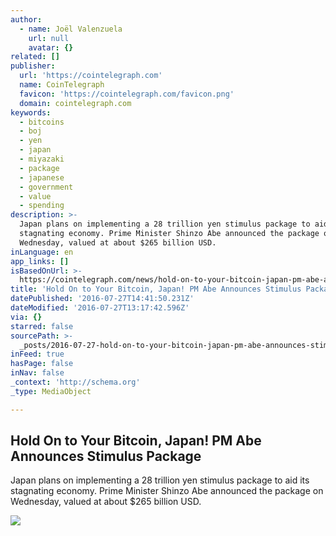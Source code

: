 ```yaml
---
author:
  - name: Joël Valenzuela
    url: null
    avatar: {}
related: []
publisher:
  url: 'https://cointelegraph.com'
  name: CoinTelegraph
  favicon: 'https://cointelegraph.com/favicon.png'
  domain: cointelegraph.com
keywords:
  - bitcoins
  - boj
  - yen
  - japan
  - miyazaki
  - package
  - japanese
  - government
  - value
  - spending
description: >-
  Japan plans on implementing a 28 trillion yen stimulus package to aid its
  stagnating economy. Prime Minister Shinzo Abe announced the package on
  Wednesday, valued at about $265 billion USD.
inLanguage: en
app_links: []
isBasedOnUrl: >-
  https://cointelegraph.com/news/hold-on-to-your-bitcoin-japan-pm-abe-announces-stimulus-package
title: 'Hold On to Your Bitcoin, Japan! PM Abe Announces Stimulus Package'
datePublished: '2016-07-27T14:41:50.231Z'
dateModified: '2016-07-27T13:17:42.596Z'
via: {}
starred: false
sourcePath: >-
  _posts/2016-07-27-hold-on-to-your-bitcoin-japan-pm-abe-announces-stimulus-pa.md
inFeed: true
hasPage: false
inNav: false
_context: 'http://schema.org'
_type: MediaObject

---
```

<article style=""><h1>Hold On to Your Bitcoin, Japan! PM Abe Announces Stimulus Package</h1><p>Japan plans on implementing a 28 trillion yen stimulus package to aid its stagnating economy. Prime Minister Shinzo Abe announced the package on Wednesday, valued at about $265 billion USD.</p><img src="https://cointelegraph.com/images/725_Ly9jb2ludGVsZWdyYXBoLmNvbS9zdG9yYWdlL3VwbG9hZHMvdmlldy8zOTYyYzAyMDVjYzA3YjkwMzkyM2MzYjgzZjA0ZDdmOS5qcGc=.jpg" /></article>